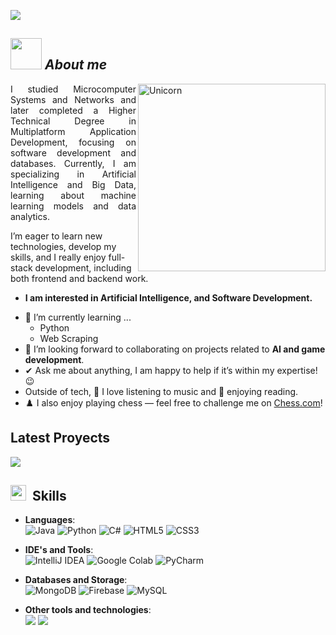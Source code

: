 <p><img src="https://github.com/user-attachments/assets/84a18cf1-aefe-4f91-bb30-561809e10a28"> </p>

## <img src="https://media.tenor.com/2l4-h42qnmcAAAAj/toothless-dancing-toothless.gif" width="50px">&nbsp;***About me***

<img align="right" width=300px alt="Unicorn" src="https://steamuserimages-a.akamaihd.net/ugc/1785093685088208262/C8A0C76768720BA4A6921C278E3BB34192195684/?imw=450&impolicy=Letterbox" />
<p align=justify>
  I studied Microcomputer Systems and Networks and later completed a Higher Technical Degree in Multiplatform Application Development, focusing on software development and databases. Currently, 
  I am specializing in Artificial Intelligence and Big Data, learning about machine learning models and data analytics.

  I’m eager to learn new technologies, develop my skills, and I really enjoy full-stack development, including both frontend and backend work.
</p>

* **I am interested in Artificial Intelligence, and Software Development.**
- 🌱 I’m currently learning ...
  - Python
  - Web Scraping
- 👯 I’m looking forward to collaborating on projects related to **AI and game development**.
- ✔ Ask me about anything, I am happy to help if it’s within my expertise! 😉
- Outside of tech, 🎵 I love listening to music and 📖 enjoying reading.
- ♟️ I also enjoy playing chess — feel free to challenge me on <a href="https://www.chess.com/member/baezagonzalez">Chess.com</a>!
  
## **Latest Proyects**

<div>
  <p>
    <a href="https://github.com/MarcosBGDev/Chess_Openings">
      <img src="https://github.com/user-attachments/assets/deb65577-d5be-4d0c-a715-10dc3d1f95c8" />
    </a>
  </p>
</div>

## <img src="https://media2.giphy.com/media/QssGEmpkyEOhBCb7e1/giphy.gif?cid=ecf05e47a0n3gi1bfqntqmob8g9aid1oyj2wr3ds3mg700bl&rid=giphy.gif" width ="25">&nbsp; **Skills**

  - **Languages**:  
    ![Java](https://img.shields.io/badge/java-%23ED8B00.svg?style=for-the-badge&logo=openjdk&logoColor=white) 
    ![Python](https://img.shields.io/badge/Python%20-%2314354C.svg?style=for-the-badge&logo=python&logoColor=white)
    ![C#](https://img.shields.io/badge/c%23-%23239120.svg?style=for-the-badge&logo=csharp&logoColor=white) 
    ![HTML5](https://img.shields.io/badge/html5-%23E34F26.svg?style=for-the-badge&logo=html5&logoColor=white)
    ![CSS3](https://img.shields.io/badge/css3-%231572B6.svg?style=for-the-badge&logo=css3&logoColor=white)
    
  - **IDE's and Tools**:<br>
    ![IntelliJ IDEA](https://img.shields.io/badge/IntelliJIDEA-000000.svg?style=for-the-badge&logo=intellij-idea&logoColor=white) 
    ![Google Colab](https://img.shields.io/badge/Google%20Colab-%23F9A825.svg?style=for-the-badge&logo=googlecolab&logoColor=white)
    ![PyCharm](https://img.shields.io/badge/pycharm-143?style=for-the-badge&logo=pycharm&logoColor=black&color=black&labelColor=green)
    
  - **Databases and Storage**: <br>
    ![MongoDB](https://img.shields.io/badge/MongoDB-%234ea94b.svg?style=for-the-badge&logo=mongodb&logoColor=white)
    ![Firebase](https://img.shields.io/badge/firebase-a08021?style=for-the-badge&logo=firebase&logoColor=ffcd34)
    ![MySQL](https://img.shields.io/badge/mysql-4479A1.svg?style=for-the-badge&logo=mysql&logoColor=white)

  - **Other tools and technologies**: <br>
    <span>
      <img src="https://img.shields.io/badge/Git-F05032?style=for-the-badge&logo=git&logoColor=white">
      <img src="https://img.shields.io/badge/Xampp-F37623?style=for-the-badge&logo=xampp&logoColor=white">
    </span>
